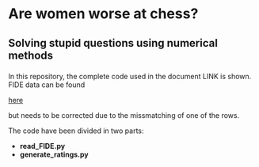 # <p> Are women worse at chess?
## Solving stupid questions using numerical methods </p>

In this repository, the complete code used in the document LINK is shown. FIDE data can be found <p><a href="https://ratings.fide.com/">here</a></p> but needs to be corrected due to the missmatching of one of the rows.

The code have been divided in two parts: 

<ul>
  <li> <b> read_FIDE.py </b> </li>
  <li> <b> generate_ratings.py </b> </li>
</ul>
